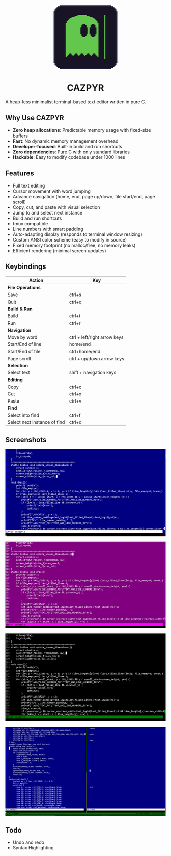 <div align="center">
    <img src="assets/LOGO.gif", width="200"/>
    <h1>CAZPYR</h1>
</div>

A heap-less minimalist terminal-based text editor written in pure C.

## Why Use CAZPYR
- **Zero heap allocations**: Predictable memory usage with fixed-size buffers
- **Fast**: No dynamic memory management overhead
- **Developer-focused**: Built-in build and run shortcuts
- **Zero dependencies**: Pure C with only standard libraries
- **Hackable**: Easy to modify codebase under 1000 lines

## Features

- Full text editing
- Cursor movement with word jumping
- Advance navigation (home, end, page up/down, file start/end, page scroll)
- Copy, cut, and paste with visual selection
- Jump to and select next instance
- Build and run shortcuts
- tmux compatible
- Line numbers with smart padding
- Auto-adapting display (responds to terminal window resizing)
- Custom ANSI color scheme (easy to modify in source)
- Fixed memory footprint (no malloc/free, no memory leaks)
- Efficient rendering (minimal screen updates)

## Keybindings

| Action | Key |
|--------|-----|
| **File Operations** |
| Save | ctrl+s |
| Quit | ctrl+q |
| **Build & Run** |
| Build | ctrl+t |
| Run | ctrl+r |
| **Navigation** |
| Move by word | ctrl + left/right arrow keys |
| Start/End of line | home/end |
| Start/End of file | ctrl+home/end |
| Page scroll | ctrl + up/down arrow keys |
| **Selection** |
| Select text | shift + navigation keys |
| **Editing** |
| Copy | ctrl+c |
| Cut | ctrl+x |
| Paste | ctrl+v |
| **Find** |
| Select into find | ctrl+f |
| Select next instance of find | ctrl+d |

## Screenshots

![POWERSHELL STYLE](assets/POWERSHELL.png)

![PURP STYLE](assets/PURP.png)

![GREEN DARK STYLE](assets/GREEN_DARK.png)

![TMUX](assets/TMUX.png)

## Todo

- Undo and redo
- Syntax Highlighting

